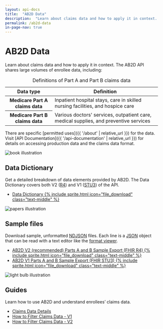 ```yaml
---
layout: api-docs
title:  "AB2D Data"
description:  "Learn about claims data and how to apply it in context. The AB2D API shares large volumes of enrollee data."
permalink: /ab2d-data
in-page-nav: true
---
```


# AB2D Data

Learn about claims data and how to apply it in context. The AB2D API shares large volumes of enrollee data, including:

<table class="usa-table usa-table--borderless usa-table--stacked margin-bottom-4">
  <caption class="usa-sr-only">Definitions of Part A and Part B claims data</caption>
  <thead>
    <tr>
      <th scope="col">Data type</th>
      <th scope="col">Definition</th>
    </tr>
  </thead>
  <tbody>
    <tr>
      <th scope="row"><strong>Medicare Part A claims data</strong></th>
      <td>
        Inpatient hospital stays, care in skilled nursing facilities, and hospice care
      </td>
    </tr>
    <tr>
      <th scope="row"><strong>Medicare Part B claims data</strong></th>
      <td>
        Various doctors' services, outpatient care, medical supplies, and preventive services
      </td>
    </tr>
  </tbody>
</table>

There are specific [permitted uses]({{ '/about' | relative_url }}) for the data. Visit [API Documentation]({{ '/api-documentation' | relative_url }}) for details on accessing production data and the claims data format.

<div class="grid-row grid-gap margin-y-6 tablet:grid-gap-0 tablet:margin-y-8 desktop:margin-y-10">
  <div class="grid-col-2 tablet:grid-col-3 text-center">
    <img src="{{ '/assets/img/book.svg' | relative_url }}" alt="book illustration" />
  </div>
  <div class="grid-col-fill tablet:grid-col-9">
    <h2>Data Dictionary</h2>
    <p>Get a detailed breakdown of data elements provided by AB2D. The Data Dictionary covers both V2 (<a href="https://hl7.org/fhir/R4/">R4</a>) and V1 (<a href="https://hl7.org/fhir/STU3/">STU3</a>) of the API.</p>
    <ul>
      <li><a href="{{ '/assets/downloads/ab2d-data-dictionary.xlsx' | relative_url }}">Data Dictionary {% include sprite.html icon="file_download" class="text-middle" %}</a></li>
    </ul>
  </div>
</div>

<div class="grid-row grid-gap margin-y-6 tablet:grid-gap-0 tablet:margin-y-8 desktop:margin-y-10">
  <div class="grid-col-2 tablet:grid-col-3 text-center">
    <img src="{{ '/assets/img/paper.svg' | relative_url }}" alt="papers illustration" />
  </div>
  <div class="grid-col-fill tablet:grid-col-9">
    <h2>Sample files</h2>
    <p>Download sample, unformatted <a href="https://github.com/ndjson/ndjson-spec">NDJSON</a> files. Each line is a <a href="https://www.json.org/json-en.html">JSON</a> object that can be read with a text editor like the <a href="https://json.org">format viewer</a>.</p>
    <ul>
      <li><a href="{{ '/assets/downloads/sample-data-r4.ndjson' | relative_url }}">AB2D V2 (recommended) Parts A and B Sample Export (FHIR R4) {% include sprite.html icon="file_download" class="text-middle" %}</a></li>
      <li><a href="{{ '/assets/downloads/sample-data-stu3.ndjson' | relative_url }}">AB2D V1 Parts A and B Sample Export (FHIR STU3) {% include sprite.html icon="file_download" class="text-middle" %}</a></li>
    </ul>
  </div>
</div>

<div class="grid-row grid-gap margin-y-6 tablet:grid-gap-0 tablet:margin-y-8 desktop:margin-y-10">
  <div class="grid-col-2 tablet:grid-col-3 text-center">
    <img src="{{ '/assets/img/creativity.svg' | relative_url }}" alt="light bulb illustration" />
  </div>
  <div class="grid-col-fill tablet:grid-col-9">
    <h2>Guides</h2>
    <p>Learn how to use AB2D and understand enrollees’ claims data.</p>
    <ul>
      <li><a href="{{ '/claims-data-details' | relative_url }}">Claims Data Details</a></li>
      <li><a href="{{ '/filter-claims-data-v1' | relative_url }}">How to Filter Claims Data - V1</a></li>
      <li><a href="{{ '/filter-claims-data-v2' | relative_url }}">How to Filter Claims Data - V2</a></li>
    </ul>
  </div>
</div>

